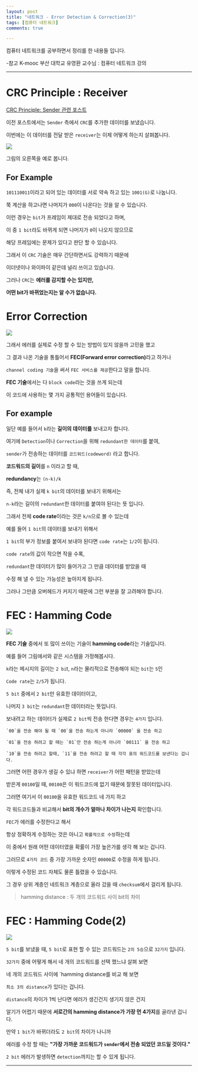 ```yaml
---
layout: post
title: "네트워크 - Error Detection & Correction(3)"
tags: [컴퓨터 네트워크]
comments: true

---
```


컴퓨터 네트워크를 공부하면서 정리를 한 내용들 입니다.

-참고 K-mooc 부산 대학교 유영환 교수님 : 컴퓨터 네트워크 강의

---

# CRC Principle : Receiver

<a href="https://junghyun100.github.io/Error-Detection-&-Correction(2)/">CRC Principle: Sender 관련 포스트</a>

이전 포스트에서는 `Sender` 측에서 `CRC`를 추가한 데이터를 보냈습니다.

이번에는 이 데이터를 전달 받은 `receiver`는 이제 어떻게 하는지 살펴봅니다.

<img src="/images/2021년/0115/CRC Principle_Receiver.PNG">

그림의 오른쪽을 예로 봅니다.

## For Example

`101110011`이라고 되어 있는 데이터를 서로 약속 하고 있는 `1001(G)`로 나눕니다.

쭉 계산을 하고나면 나머지가 `000`이 나온다는 것을 알 수 있습니다.

이런 경우는 `bit`가 프레임이 제대로 전송 되었다고 하며,

이 중 `1 bit`라도 바뀌게 되면 나머지가 `0`이 나오지 않으므로 

해당 프레임에는 문제가 있다고 판단 할 수 있습니다.

그래서 이 `CRC` 기술은 매우 간단하면서도 강력하기 때문에 

이더넷이나 와이파이 같은데 널리 쓰이고 있습니다.

그러나 `CRC`는 <strong>에러를 감지할 수는 있지만,</strong> 

<strong>어떤 bit가 바뀌었는지는 알 수가 없습니다.</strong>

# Error Correction

<img src="/images/2021년/0115/Error Correction.PNG">

그래서 에러를 실제로 수정 할 수 있는 방법이 있지 않을까 고민을 했고

그 결과 나온 기술을 통틀어서 <strong>FEC(Forward error correction)</strong>라고 하거나

`channel coding 기술`을 써서 `FEC 서비스를 제공`한다고 말을 합니다.

<strong>FEC 기술</strong>에서는 다 `block code`라는 것을 쓰게 되는데 

이 코드에 사용하는 몇 가지 공통적인 용어들이 있습니다.

## For example

일단 예를 들어서 `k`라는 <strong>길이의 데이터를</strong> 보내고자 합니다.

여기에 `Detection`이나 `Correction`을 위해 `redundant한 데이터`를 붙여,

`sender`가 전송하는 데이터를 `코드워드(codeword)` 라고 합니다.

<strong>코드워드의 길이</strong>를 `n` 이라고 할 때,

<strong>redundancy</strong>는 `(n-k)/k`

즉, 전체 내가 실제 `k bit`의 데이터를 보내기 위해서는 

`n-k`라는 길이의 `redundant`한 데이터를 붙여야 된다는 뜻 입니다.

그래서 전체 <strong>code rate</strong>이라는 것은 `k/n`으로 볼 수 있는데

예를 들어 `1 bit`의 데이터를 보내기 위해서 

`1 bit`의 부가 정보를 붙여서 보내야 된다면 `code rate`는 `1/2`이 됩니다.

`code rate`의 값이 작으면 작을 수록, 

`redundant`한 데이터가 많이 들어가고 그 만큼 데이터를 받았을 때 

수정 해 낼 수 있는 가능성은 높아지게 됩니다.

그러나 그만큼 오버헤드가 커지기 때문에 그런 부분을 잘 고려해야 합니다.

# FEC : Hamming Code

<img src="/images/2021년/0115/FEC_Hamming Code.PNG">

<strong>FEC 기술</strong> 중에서 또 많이 쓰이는 기술이 <strong>hamming code</strong>라는 기술입니다.

예를 들어 그림에서와 같은 시스템을 가정해봅시다.

`k`라는 메시지의 길이는 `2 bi`t, `n`라는 물리적으로 전송해야 되는 `bit`는 `5`인

`Code rate`는 `2/5`가 됩니다.

`5 bit` 중에서 `2 bit`만 유효한 데이터이고,

나머지 `3 bit`는 `redundant`한 데이터라는 뜻입니다.

보내려고 하는 데이터가 실제로 `2 bit`씩 전송 한다면 경우는 `4가지` 입니다.

```
`00`을 전송 해야 될 때 `00`을 전송 하는게 아니라 `00000` 을 전송 하고

`01`을 전송 하려고 할 때는 `01`만 전송 하는게 아니라 `00111` 을 전송 하고

`10`을 전송 하려고 할때, `11`을 전송 하려고 할 때 각각 표의 워드코드를 보낸다는 겁니다.
```

그러면 어떤 경우가 생길 수 있냐 하면 `receiver`가 어떤 패턴을 받았는데 

받은게 `00100`일 때, `00100`은 이 워드코드에 없기 때문에 잘못된 데이터입니다.

그러면 여기서 이 `00100`을 유효한 워드코드 네 가지 하고

각 워드코드들과 비교해서 <strong>bit의 개수가 얼마나 차이가 나는지</strong> 확인합니다.

`FEC`가 에러를 수정한다고 해서 

항상 정확하게 수정하는 것은 아니고 `확률적으로 수정`하는데 

이 중에서 원래 어떤 데이터였을 확률이 가장 높은가를 생각 해 보는 겁니다.

그러므로 `4가지 코드` 중 가장 가까운 숫자인 `00000`로 수정을 하게 됩니다.

이렇게 수정된 코드 자체도 물론 틀렸을 수 있습니다.

그 경우 상위 계층인 네트워크 계층으로 올라 갔을 때 `checksum`에서 걸리게 됩니다.

> hamming distance : 두 개의 코드워드 사이 bit의 차이

# FEC : Hamming Code(2)

<img src="/images/2021년/0115/FEC_Hamming Code2.PNG">

`5 bit`를 보냈을 때, `5 bit`로 표현 할 수 있는 코드워드는 `2의 5승`으로 `32가지` 입니다.

`32가지` 중에 어떻게 해서 네 개의 코드워드를 선택 했느냐 살펴 보면

네 개의 코드워드 사이에 `hamming distance를 비교 해 보면 

`최소 3의 distance`가 있다는 겁니다.

`distance`의 차이가 1씩 난다면 에러가 생긴건지 생기지 않은 건지 

알기가 어렵기 때문에 <strong>서로간의 hamming distance가 가장 먼 4가지</strong>를 골라낸 겁니다.

만약 `1 bit`가 바뀌더라도 `2 bit`의 차이가 나니까

에러를 수정 할 때는 <strong>"가장 가까운 코드워드가 `sender`에서 전송 되었던 코드일 것이다."</strong>

`2 bit` 에러가 발생하면 `detection`까지는 할 수 있게 됩니다.

---
